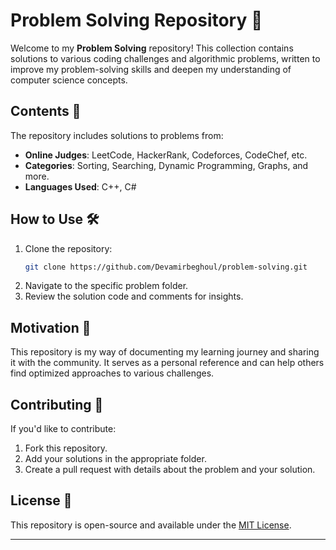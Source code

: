 # Problem Solving Repository 🚀

Welcome to my **Problem Solving** repository! This collection contains solutions to various coding challenges and algorithmic problems, written to improve my problem-solving skills and deepen my understanding of computer science concepts.

## Contents 📂

The repository includes solutions to problems from:
- **Online Judges**: LeetCode, HackerRank, Codeforces, CodeChef, etc.
- **Categories**: Sorting, Searching, Dynamic Programming, Graphs, and more.
- **Languages Used**: C++, C#

## How to Use 🛠️

1. Clone the repository:
   ```bash
   git clone https://github.com/Devamirbeghoul/problem-solving.git
   ```
2. Navigate to the specific problem folder.
3. Review the solution code and comments for insights.

## Motivation 🎯

This repository is my way of documenting my learning journey and sharing it with the community. It serves as a personal reference and can help others find optimized approaches to various challenges.

## Contributing 🙌

If you'd like to contribute:
1. Fork this repository.
2. Add your solutions in the appropriate folder.
3. Create a pull request with details about the problem and your solution.

## License 📜

This repository is open-source and available under the [MIT License](LICENSE).

---
